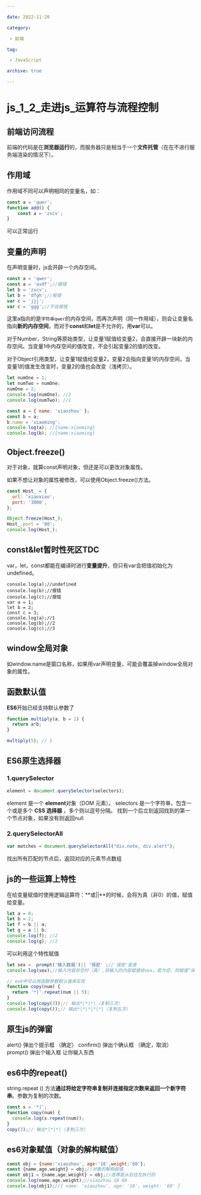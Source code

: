 ```yaml
---

date: 2022-11-20

category:

 - 前端

tag:

 - JavaScript

archive: true

---
```




# js_1_2_走进js_运算符与流程控制



## 前端访问流程

前端的代码是在**浏览器运行**的，而服务器只是相当于一个**文件托管**（在在不进行服务端渲染的情况下）。



## 作用域

作用域不同可以声明相同的变量名，如：

```js
const a = 'qwer';
function add() {
    const a = 'zxcv';
}
```

可以正常运行



## 变量的声明

在声明变量时，js会开辟一个内存空间。

```js
const a = 'qwer';
const a = 'asdf';//报错
let b = 'zxcv';
let b = 'dfgh';//报错
var c = 'jjj';
var c = 'ggg';//不会报错
```

这里a指向的是`字符串qwer`的内存空间，而再次声明（同一作用域），则会让变量名指向**新的内存空间**，而对于**const**和**let**是不允许的，用**var**可以。 



对于Number，String等原始类型，让变量1赋值给变量2，会直接开辟一块新的内存空间。当变量1中内存空间的值改变，不会引起变量2的值的改变。

对于Object引用类型，让变量1赋值给变量2，变量2会指向变量1的内存空间，当变量1的值发生改变时，变量2的值也会改变（浅拷贝）。

```js
let numOne = 1;
let numTwo = numOne;
numOne = 2;
console.log(numOne); //2
console.log(numTwo); //1

const a = { name: 'xiaozhou' };
const b = a;
b.name = 'xiaoming';
console.log(a); //{name:xiaoming}
console.log(b); //{name:xiaoming}
```



## Object.freeze()

对于对象，就算const声明对象，但还是可以更改对象属性。

如果不想让对象的属性被修改，可以使用Object.freeze()方法。

```js
const Host_ = {
  url: 'xiaoxiao',
  port: '3000',
};

Object.freeze(Host_);
Host_.port = '80';
console.log(Host_);
```



## const&let暂时性死区TDC

var，let，const都能在编译时进行**变量提升**，但只有var会把值初始化为undefined。

```
console.log(a);//undefined
console.log(b);//报错
console.log(c);//报错
var a = 1;
let b = 2;
const c = 3;
console.log(a);//1
console.log(b);//2
console.log(c);//3
```



## window全局对象

如window.name是窗口名称，如果用var声明变量，可能会覆盖掉window全局对象的属性。



## 函数默认值

**ES6**开始已经支持默认参数了

```js
function multiply(a, b = 1) {
  return a*b;
}

multiply(5); // 5
```



## ES6原生选择器

### 1.querySelector

```js
element = document.querySelector(selectors);
```

element 是一个 **element**对象（DOM 元素）。
selectors 是一个字符串，包含一个或是多个 **CSS 选择器** ，多个则以逗号分隔。
找到一个后立刻返回找到的第一个节点对象，如果没有则返回null

### 2.querySelectorAll

```js
var matches = document.querySelectorAll("div.note, div.alert");
```

找出所有匹配的节点后，返回对应的元素节点数组



## js的一些运算上特性

在给变量赋值时使用逻辑运算符：**或||**的时候，会将为真（非0）的值，赋值给变量。

```js
let a = 0;
let b = 2;
let f = b || a;
let g = a || b;
console.log(f); //2
console.log(g); //2
```

可以利用这个特性赋值

```js
let sex =  prompt('输入数据')|| '保密' ;//'保密'是真
console.log(sex);//输入内容非空时（真）,将输入的内容赋值给sex。若为空，则赋值“保密”

// es6中可以用函数参数默认值来实现
function copy(num) {
  return '*|'.repeat(num || 5);
}
console.log(copy(3));// 输出*|*|*|（复制三次）
console.log(copy());// 输出*|*|*|*|*|（复制五次）
```



## 原生js的弹窗

alert() 弹出个提示框 （确定） 
confirm() 弹出个确认框 （确定，取消） 
prompt() 弹出个输入框 让你输入东西



## es6中的repeat()

string.repeat () 方法**通过将给定字符串复制并连接指定次数来返回一个新字符串**。参数为复制的次数。

```js
const s = '*|';
function copy(num) {
  console.log(s.repeat(num));
}
copy(3);// 输出*|*|*|（复制三次）
```



## es6对象赋值（对象的解构赋值）

```js
const obj = {name:'xiaozhou', age:'18',weight:'60'};
const {name,age,weight} = obj;//对象的解构赋值
const obj1 = {name,age,weight} = obj;//连等是从右往左执行的
console.log(name,age,weight);//xiaozhou 18 60
console.log(obj1);//{ name: 'xiaozhou', age: '18', weight: '60' }
```

